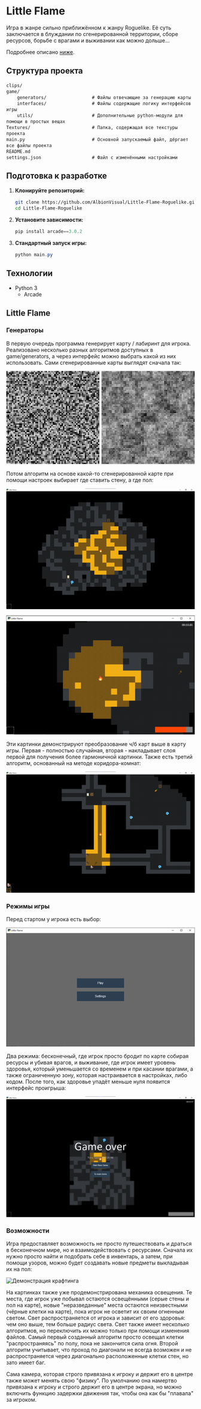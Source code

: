 # Little Flame

Игра в жанре сильно приближённом к жанру Roguelike. Её суть заключается в блуждании по сгенерированной территории, сборе ресурсов, борьбе с врагами и выживании как можно дольше...

Подробнее описано [ниже](#little-flame-1).

## Структура проекта

```
clips/
game/
    generators/                 # Файлы отвечающие за генерацию карты
    interfaces/                 # Файлы содержащие логику интерфейсов игры
    utils/                      # Дополнительные python-модули для помощи в простых вещах
Textures/                       # Папка, содержащая все текстуры проекта
main.py                         # Основной запускаемый файл, дёргает все файлы проекта
README.md
settings.json                   # Файл с изменёнными настройками
```

## Подготовка к разработке

1.  **Клонируйте репозиторий:**

    ```bash
    git clone https://github.com/AlbionVisual/Little-Flame-Roguelike.git
    cd Little-Flame-Roguelike
    ```

2.  **Установите зависимости:**

    ```powershell
    pip install arcade==3.0.2
    ```

3.  **Стандартный запуск игры:**

    ```powershell
    python main.py
    ```

## Технологии

- Python 3
  - Arcade

## Little Flame

### Генераторы

В первую очередь программа генерирует карту / лабиринт для игрока. Реализовано несколько разных алгоритмов доступных в game/generators, а через интерфейс можно выбрать какой из них использовать. Сами сгенерированные карты выглядят сначала так:

![Сравнение двух карт](https://github.com/AlbionVisual/Little-Flame-Roguelike/blob/main/clips/comparing-white-noise-to-layered.png)

Потом алгоритм на основе какой-то сгенерированной карте при помощи настроек выбирает где ставить стену, а где пол:

![Демонстрация случайного расположения стен](https://github.com/AlbionVisual/Little-Flame-Roguelike/blob/main/clips/white-noise-map.png)

![Демонстрация алгоритма слоёв](https://github.com/AlbionVisual/Little-Flame-Roguelike/blob/main/clips/survival-game-view.png)

Эти картинки демонстрируют преобразование ч/б карт выше в карту игры. Первая - полностью случайная, вторая - накладывает слоя первой для получения более гармоничной картинки. Также есть третий алгоритм, основанный на методе коридора-комнат:

![Демонстрация алгоритма коридоров-комнат](https://github.com/AlbionVisual/Little-Flame-Roguelike/blob/main/clips/full-screen-paths-view.png)

### Режимы игры

Перед стартом у игрока есть выбор:

![Демонстрация главного меню](https://github.com/AlbionVisual/Little-Flame-Roguelike/blob/main/clips/main-menu.png)

Два режима: бесконечный, где игрок просто бродит по карте собирая ресурсы и убивая врагов, и выживание, где игрок имеет уровень здоровья, который уменьшается со временем и при касании врагами, а также ограниченную зону, которая настраивается в настройках, либо кодом. После того, как здоровье упадёт меньше нуля появится интерфейс проигрыша:

![Демонстрация интерфейса проигрыша](https://github.com/AlbionVisual/Little-Flame-Roguelike/blob/main/clips/gameover-view.png)

### Возможности

Игра предоставляет возможность не просто путешествовать и драться в бесконечном мире, но и взаимодействовать с ресурсами. Сначала их нужно просто найти и подобрать себе в инвентарь, а затем, при помощи узоров, можно будет создавать новые предметы выкладывая их на пол:

![Демонстрация крафтинга](https://github.com/AlbionVisual/Little-Flame-Roguelike/blob/main/clips/сrafting-view.png)

На картинках также уже продемонстрирована механика освещения. Те места, где игрок уже побывал остаются освещёнными (серые стены и пол на карте), новые "неразведанные" места остаются неизвестными (чёрные клетки на карте), пока игрок не осветит их своим огненным светом. Свет распространяется от игрока и зависит от его здоровья: чем оно выше, тем больше радиус света. Свет также имеет несколько алгоритмов, но переключить их можно только при помощи изменения файлов. Самый первый созданный алгоритм просто освещал клетки "распространяясь" по полу, пока не закончится сила огня. Второй алгоритм учитывает, что проход по диагонали не всегда возможен и не распространяется через диагонально расположенные клетки стен, но зато имеет баг.

Сама камера, которая строго привязана к игроку и держит его в центре также может менять свою "физику". По умолчанию она намертво привязана к игроку и строго держит его в центре экрана, но можно включить функцию задержки движения так, чтобы она как бы "плавала" за игроком.
